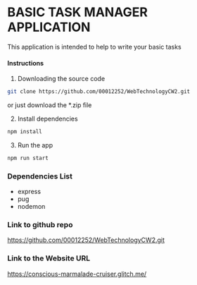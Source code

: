 # BASIC TASK MANAGER APPLICATION

This application is intended to help to write your basic tasks 

#### Instructions

1. Downloading the source code

```bash
git clone https://github.com/00012252/WebTechnologyCW2.git
```

or just download the \*.zip file

2. Install dependencies

```bash
npm install
```

3. Run the app

```bash
npm run start
```

### Dependencies List

- express
- pug
- nodemon

### Link to github repo
https://github.com/00012252/WebTechnologyCW2.git

### Link to the Website URL

https://conscious-marmalade-cruiser.glitch.me/
